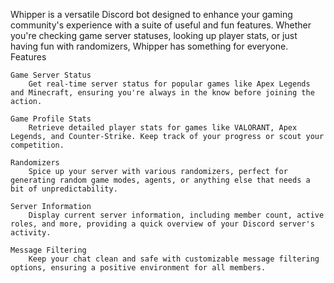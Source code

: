 Whipper is a versatile Discord bot designed to enhance your gaming community's experience with a suite of useful and fun features. Whether you're checking game server statuses, looking up player stats, or just having fun with randomizers, Whipper has something for everyone.
Features

    Game Server Status
        Get real-time server status for popular games like Apex Legends and Minecraft, ensuring you're always in the know before joining the action.

    Game Profile Stats
        Retrieve detailed player stats for games like VALORANT, Apex Legends, and Counter-Strike. Keep track of your progress or scout your competition.

    Randomizers
        Spice up your server with various randomizers, perfect for generating random game modes, agents, or anything else that needs a bit of unpredictability.

    Server Information
        Display current server information, including member count, active roles, and more, providing a quick overview of your Discord server's activity.

    Message Filtering
        Keep your chat clean and safe with customizable message filtering options, ensuring a positive environment for all members.
